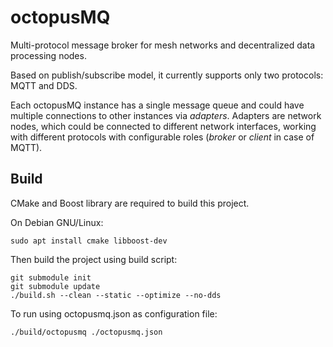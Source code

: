 octopusMQ
=========

Multi-protocol message broker for mesh networks and decentralized data processing nodes.

Based on publish/subscribe model, it currently supports only two protocols: MQTT and DDS. 

Each octopusMQ instance has a single message queue and could have multiple connections to other instances via *adapters*. Adapters are network nodes, which could be connected to different network interfaces, working with different protocols with configurable roles (*broker* or *client* in case of MQTT).

Build
-----

CMake and Boost library are required to build this project.

On Debian GNU/Linux:
```
sudo apt install cmake libboost-dev
```

Then build the project using build script:
```
git submodule init
git submodule update
./build.sh --clean --static --optimize --no-dds
```

To run using octopusmq.json as configuration file:
```
./build/octopusmq ./octopusmq.json
```
